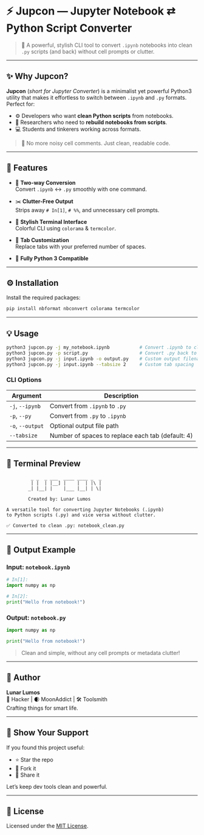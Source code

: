 
# ⚡ Jupcon — Jupyter Notebook ⇄ Python Script Converter

> 🧠 A powerful, stylish CLI tool to convert `.ipynb` notebooks into clean `.py` scripts (and back) without cell prompts or clutter.

---

## ✨ Why Jupcon?

**Jupcon** (*short for Jupyter Converter*) is a minimalist yet powerful Python3 utility that makes it effortless to switch between `.ipynb` and `.py` formats. Perfect for:

- ⚙️ Developers who want **clean Python scripts** from notebooks.  
- 🧪 Researchers who need to **rebuild notebooks from scripts**.  
- 💻 Students and tinkerers working across formats.

> 🧽 No more noisy cell comments. Just clean, readable code.

---

## 🚀 Features

- 🔁 **Two-way Conversion**  
  Convert `.ipynb` ↔ `.py` smoothly with one command.

- ✂️ **Clutter-Free Output**  
  Strips away `# In[1]`, `# %%`, and unnecessary cell prompts.

- 🎨 **Stylish Terminal Interface**  
  Colorful CLI using `colorama` & `termcolor`.

- 🔧 **Tab Customization**  
  Replace tabs with your preferred number of spaces.

- 🐍 **Fully Python 3 Compatible**

---

## ⚙️ Installation

Install the required packages:

```bash
pip install nbformat nbconvert colorama termcolor
```

---

## 💡 Usage

```bash
python3 jupcon.py -j my_notebook.ipynb           # Convert .ipynb to clean .py
python3 jupcon.py -p script.py                   # Convert .py back to .ipynb
python3 jupcon.py -j input.ipynb -o output.py    # Custom output filename
python3 jupcon.py -j input.ipynb --tabsize 2     # Custom tab spacing
```

### CLI Options

| Argument        | Description                                      |
|-----------------|--------------------------------------------------|
| `-j`, `--ipynb` | Convert from `.ipynb` to `.py`                   |
| `-p`, `--py`    | Convert from `.py` to `.ipynb`                   |
| `-o`, `--output`| Optional output file path                        |
| `--tabsize`     | Number of spaces to replace each tab (default: 4)|

---

## 📸 Terminal Preview

```text
         _ _  _ ___  ____ ____ _  _ 
         | |  | |__] |    |  | |\ | 
        _| |__| |    |___ |__| | \| 

        Created by: Lunar Lumos

A versatile tool for converting Jupyter Notebooks (.ipynb)
to Python scripts (.py) and vice versa without clutter.

✅ Converted to clean .py: notebook_clean.py
```

---

## 📂 Output Example

### Input: `notebook.ipynb`

```python
# In[1]:
import numpy as np

# In[2]:
print("Hello from notebook!")
```

### Output: `notebook.py`

```python
import numpy as np

print("Hello from notebook!")
```

> Clean and simple, without any cell prompts or metadata clutter!

---

## 👤 Author

**Lunar Lumos**  
🧪 Hacker | 🌒 MoonAddict | 🛠️ Toolsmith  
Crafting things for smart life.

---

## 💫 Show Your Support

If you found this project useful:

- ⭐ Star the repo  
- 🍴 Fork it  
- 🔗 Share it

Let’s keep dev tools clean and powerful.

---

## 🧪 License

Licensed under the [MIT License](LICENSE).
```
